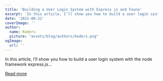 ```yaml
---
title: 'Building a User Login System with Express js and Fauna'
excerpt: 'In this article, I’ll show you how to build a user login system with the node framework express.js...'
date: '2021-09-21'
coverImage: ''
author:
  name: Koders
  picture: "assets/blog/authors/koders.png"
ogImage:
  url: ''
---
```


In this article, I’ll show you how to build a user login system with the node framework express.js...

[Read more](https://dev.to/sodiq123/building-a-user-login-system-with-express-js-and-fauna-4p32)
